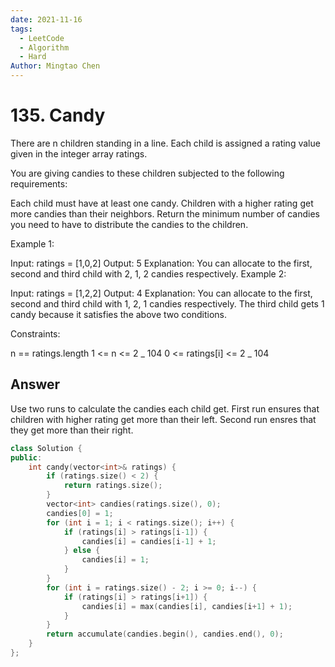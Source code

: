 ```yaml
---
date: 2021-11-16
tags:
  - LeetCode
  - Algorithm
  - Hard
Author: Mingtao Chen
---
```


# 135. Candy

There are n children standing in a line. Each child is assigned a rating value given in the integer array ratings.

You are giving candies to these children subjected to the following requirements:

Each child must have at least one candy.
Children with a higher rating get more candies than their neighbors.
Return the minimum number of candies you need to have to distribute the candies to the children.

Example 1:

Input: ratings = [1,0,2]
Output: 5
Explanation: You can allocate to the first, second and third child with 2, 1, 2 candies respectively.
Example 2:

Input: ratings = [1,2,2]
Output: 4
Explanation: You can allocate to the first, second and third child with 1, 2, 1 candies respectively.
The third child gets 1 candy because it satisfies the above two conditions.

Constraints:

n == ratings.length
1 <= n <= 2 _ 104
0 <= ratings[i] <= 2 _ 104

## Answer

Use two runs to calculate the candies each child get.
First run ensures that children with higher rating get more than their left. Second run ensres that they get more than their right.

```cpp
class Solution {
public:
    int candy(vector<int>& ratings) {
        if (ratings.size() < 2) {
            return ratings.size();
        }
        vector<int> candies(ratings.size(), 0);
        candies[0] = 1;
        for (int i = 1; i < ratings.size(); i++) {
            if (ratings[i] > ratings[i-1]) {
                candies[i] = candies[i-1] + 1;
            } else {
                candies[i] = 1;
            }
        }
        for (int i = ratings.size() - 2; i >= 0; i--) {
            if (ratings[i] > ratings[i+1]) {
                candies[i] = max(candies[i], candies[i+1] + 1);
            }
        }
        return accumulate(candies.begin(), candies.end(), 0);
    }
};
```
